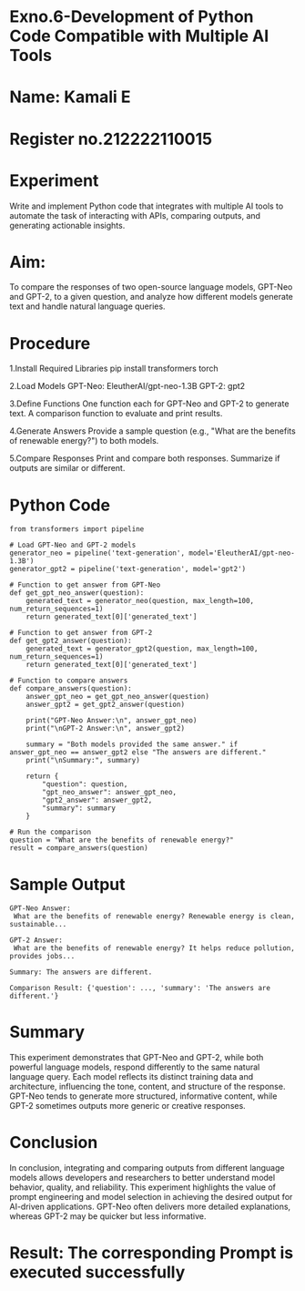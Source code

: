 # Exno.6-Development of Python Code Compatible with Multiple AI Tools
# Name: Kamali E
# Register no.212222110015

# Experiment
Write and implement Python code that integrates with multiple AI tools to automate the task of interacting with APIs, comparing outputs, and generating actionable insights.

# Aim: 
To compare the responses of two open-source language models, GPT-Neo and GPT-2, to a given question, and analyze how different models generate text and handle natural language queries.

# Procedure
1.Install Required Libraries
pip install transformers torch

2.Load Models
GPT-Neo: EleutherAI/gpt-neo-1.3B
GPT-2: gpt2

3.Define Functions
One function each for GPT-Neo and GPT-2 to generate text.
A comparison function to evaluate and print results.

4.Generate Answers
Provide a sample question (e.g., "What are the benefits of renewable energy?") to both models.

5.Compare Responses
Print and compare both responses.
Summarize if outputs are similar or different.

# Python Code
```
from transformers import pipeline

# Load GPT-Neo and GPT-2 models
generator_neo = pipeline('text-generation', model='EleutherAI/gpt-neo-1.3B')
generator_gpt2 = pipeline('text-generation', model='gpt2')

# Function to get answer from GPT-Neo
def get_gpt_neo_answer(question):
    generated_text = generator_neo(question, max_length=100, num_return_sequences=1)
    return generated_text[0]['generated_text']

# Function to get answer from GPT-2
def get_gpt2_answer(question):
    generated_text = generator_gpt2(question, max_length=100, num_return_sequences=1)
    return generated_text[0]['generated_text']

# Function to compare answers
def compare_answers(question):
    answer_gpt_neo = get_gpt_neo_answer(question)
    answer_gpt2 = get_gpt2_answer(question)
    
    print("GPT-Neo Answer:\n", answer_gpt_neo)
    print("\nGPT-2 Answer:\n", answer_gpt2)
    
    summary = "Both models provided the same answer." if answer_gpt_neo == answer_gpt2 else "The answers are different."
    print("\nSummary:", summary)
    
    return {
        "question": question,
        "gpt_neo_answer": answer_gpt_neo,
        "gpt2_answer": answer_gpt2,
        "summary": summary
    }

# Run the comparison
question = "What are the benefits of renewable energy?"
result = compare_answers(question)
```

# Sample Output

```
GPT-Neo Answer:
 What are the benefits of renewable energy? Renewable energy is clean, sustainable...

GPT-2 Answer:
 What are the benefits of renewable energy? It helps reduce pollution, provides jobs...

Summary: The answers are different.

Comparison Result: {'question': ..., 'summary': 'The answers are different.'}
```

# Summary
This experiment demonstrates that GPT-Neo and GPT-2, while both powerful language models, respond differently to the same natural language query. Each model reflects its distinct training data and architecture, influencing the tone, content, and structure of the response. GPT-Neo tends to generate more structured, informative content, while GPT-2 sometimes outputs more generic or creative responses.

# Conclusion
In conclusion, integrating and comparing outputs from different language models allows developers and researchers to better understand model behavior, quality, and reliability. This experiment highlights the value of prompt engineering and model selection in achieving the desired output for AI-driven applications. GPT-Neo often delivers more detailed explanations, whereas GPT-2 may be quicker but less informative.




# Result: The corresponding Prompt is executed successfully
